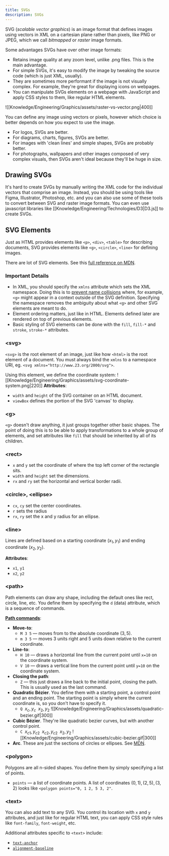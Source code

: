 ```yaml
---
title: SVGs
description: SVGs
---
```


SVG (*scalable vector graphics*) is an image format that defines images using vectors in XML on a cartesian plane rather than pixels, like PNG or JPEG, which we call *bitmapped* or *raster* image formats.

Some advantages SVGs have over other image formats:
- Retains image quality at any zoom level, unlike .png files. This is the main advantage.
- For simple SVGs, it's easy to modify the image by tweaking the source code (which is just XML, usually).
- They are sometimes more performant if the image is not visually complex. For example, they're great for displaying icons on webpages.
- You can manipulate SVGs elements on a webpage with JavaScript and apply CSS styles to them, like regular HTML elements.

![[Knowledge/Engineering/Graphics/assets/raster-vs-vector.png|400]]

You can define any image using vectors or pixels, however which choice is better depends on how you expect to use the image. 
- For logos, SVGs are better.
- For diagrams, charts, figures, SVGs are better.
- For images with 'clean lines' and simple shapes, SVGs are probably better.
- For photographs, wallpapers and other images composed of very complex visuals, then SVGs aren't ideal because they'll be huge in size. 

## Drawing SVGs
It's hard to create SVGs by manually writing the XML code for the individual vectors that comprise an image. Instead, you should be using tools like Figma, Illustrator, Photoshop, etc. and you can also use some of these tools to convert between SVG and raster image formats. You can even use javascript libraries like [[Knowledge/Engineering/Technologies/D3|D3.js]] to create SVGs.

## SVG Elements
Just as HTML provides elements like `<p>`, `<div>`, `<table>` for describing documents, SVG provides elements like `<g>`, `<circle>`, `<line>` for defining images.

There are lot of SVG elements. See this [full reference on MDN](https://developer.mozilla.org/en-US/docs/Web/SVG/Element).

### Important Details
- In XML, you should specify the `xmlns` attribute which sets the XML namespace. Doing this is to [prevent name collisions](https://stackoverflow.com/questions/1181888/what-does-xmlns-in-xml-mean) where, for example, `<g>` might appear in a context outside of the SVG definition. Specifying the namespace removes the ambiguity about what `<g>` and other SVG elements are meant to do.
- Element ordering matters, just like in HTML. Elements defined later are rendered on top of previous elements.
- Basic styling of SVG elements can be done with the `fill`, `fill-*` and `stroke`, `stroke-*` attributes.

### \<svg\>
`<svg>` is the root element of an image, just like how `<html>` is the root element of a document. You must always bind the `xmlns` to a namespace URI, eg. `<svg xmlns="http://www.23.org/2000/svg">`.

Using this element, we define the coordinate system:
![[Knowledge/Engineering/Graphics/assets/svg-coordinate-system.png|220]]
**Attributes**:
- `width` and `height` of the SVG container on an HTML document.
- `viewBox` defines the portion of the SVG 'canvas' to display.

### \<g\>
`<g>` doesn't draw anything, it just groups together other basic shapes. The point of doing this is to be able to apply transformations to a whole group of elements, and set attributes like `fill` that should be inherited by all of its children.

### \<rect\>
- `x` and `y` set the coordinate of where the top left corner of the rectangle sits.
- `width` and `height` set the dimensions.
- `rx` and `ry` set the horizontal and vertical border radii.

### \<circle\>, \<ellipse\>
- `cx`, `cy` set the center coordinates.
- `r` sets the radius
- `rx`, `ry` set the x and y radius for an ellipse.

### \<line\>
Lines are defined based on a starting coordinate $(x_{1}, y_1)$ and ending coordinate $(x_{2},y_2)$.

**Attributes**:
- `x1`, `y1`
- `x2`, `y2`

### \<path\>
Path elements can draw any shape, including the default ones like rect, circle, line, etc. You define them by specifying the `d` (data) attribute, which is a sequence of commands.

**[Path commands](https://developer.mozilla.org/en-US/docs/Web/SVG/Attribute/d#path_commands)**:
- **Move-to**:
    - `M 3 5` — moves from to the absolute coordinate $(3, 5)$.
    - `m 3 5` — moves 3 units right and 5 units down relative to the current coordinate.
- **Line-to**:
    - `H 10` — draws a horizontal line from the current point until `x=10` on the coordinate system.
    - `V 10` — draws a vertical line from the current point until `y=10` on the coordinate system.
- **Closing the path**:
    - `Z` — this just draws a line back to the initial point, closing the path. This is usually used as the last command.
- **Quadratic Bézier**. You define them with a starting point, a control point and an ending point. The starting point is simply where the current coordinate is, so you don't have to specify it.
    - $\texttt{Q }x_c,y_{c}\texttt{  }x_2,y_2$
    ![[Knowledge/Engineering/Graphics/assets/quadratic-bezier.gif|300]]
- **Cubic Bézier**. They're like quadratic bezier curves, but with another control point.
    - $\texttt{C }x_{c1},y_{c2}\texttt{  }x_{c2},y_{c2}\texttt{  }x_2,y_2$
    ![[Knowledge/Engineering/Graphics/assets/cubic-bezier.gif|300]]
- **Arc**. These are just the sections of circles or ellipses. See [MDN](https://developer.mozilla.org/en-US/docs/Web/SVG/Tutorial/Paths#arcs).

### \<polygon\>
Polygons are all n-sided shapes. You define them by simply specifying a list of points.
- `points` — a list of coordinate points. A list of coordinates $(0, 1), (2, 5), (3, 2)$ looks like `<polygon points="0, 1 2, 5 3, 2"`.

### \<text\>
You can also add text to any SVG. You control its location with `x` and `y` attributes, and just like for regular HTML text, you can apply CSS style rules like `font-family`, `font-weight`, etc.

Additional attributes specific to `<text>` include:
- [`text-anchor`](https://developer.mozilla.org/en-US/docs/Web/SVG/Attribute/text-anchor)
- [`alignment-baseline`](https://developer.mozilla.org/en-US/docs/Web/SVG/Attribute/alignment-baseline)



